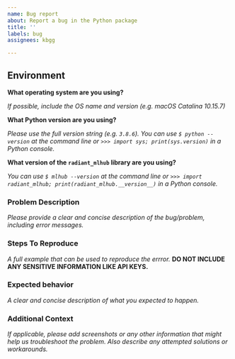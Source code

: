 ```yaml
---
name: Bug report
about: Report a bug in the Python package
title: ''
labels: bug
assignees: kbgg

---
```


## Environment

**What operating system are you using?**

*If possible, include the OS name and version (e.g. macOS Catalina 10.15.7)*

**What Python version are you using?**

*Please use the full version string (e.g. `3.8.6`). You can use `$ python --version` at the command line or `>>> import sys; print(sys.version)` in a Python console.*

**What version of the `radiant_mlhub` library are you using?**

*You can use `$ mlhub --version` at the command line or `>>> import radiant_mlhub; print(radiant_mlhub.__version__)` in a Python console.*

### Problem Description

*Please provide a clear and concise description of the bug/problem, including error messages.*

### Steps To Reproduce

*A full example that can be used to reproduce the errror.* **DO NOT INCLUDE ANY SENSITIVE INFORMATION LIKE API KEYS.**

### Expected behavior
*A clear and concise description of what you expected to happen.*

### Additional Context
*If applicable, please add screenshots or any other information that might help us troubleshoot the problem. Also describe any attempted solutions or workarounds.*
